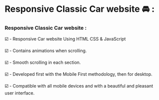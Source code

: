 # Responsive Classic Car website 🚘 :


### Responsive Classic Car website : 


☑️ - Responsive Car website Using HTML CSS & JavaScript

☑️ - Contains animations when scrolling.

☑️ - Smooth scrolling in each section.

☑️ - Developed first with the Mobile First methodology, then for desktop.

☑️ - Compatible with all mobile devices and with a beautiful and pleasant user interface.

